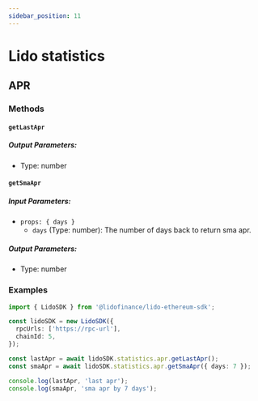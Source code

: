 ```yaml
---
sidebar_position: 11
---
```


# Lido statistics

## APR

### Methods

#### `getLastApr`

##### Output Parameters:

- Type: number

#### `getSmaApr`

##### Input Parameters:

- `props: { days }`
  - `days` (Type: number): The number of days back to return sma apr.

##### Output Parameters:

- Type: number

### Examples

```ts
import { LidoSDK } from '@lidofinance/lido-ethereum-sdk';

const lidoSDK = new LidoSDK({
  rpcUrls: ['https://rpc-url'],
  chainId: 5,
});

const lastApr = await lidoSDK.statistics.apr.getLastApr();
const smaApr = await lidoSDK.statistics.apr.getSmaApr({ days: 7 });

console.log(lastApr, 'last apr');
console.log(smaApr, 'sma apr by 7 days');
```
